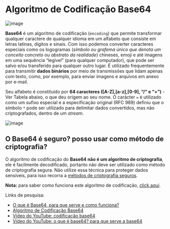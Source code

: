 # Algoritmo de Codificação Base64 


![image](https://user-images.githubusercontent.com/69597971/151281080-991efd66-fe18-4841-9c33-5d3a5cca78bf.png)
 
**Base64** é um algoritmo de codificação (``encoding``) que permite transformar qualquer caractere de qualquer idioma em um alfabeto que consiste em letras latinas, dígitos e sinais. Com isso podemos converter caracteres especiais como os logogramas (_símbolo ou grafema único que denota um conceito concreto ou abstrato da realidade_) chineses, emoji e até imagens em uma sequência “legível” (para qualquer computador), que pode ser salvo e/ou transferido para qualquer outro lugar. É utilizado frequentemente para transmitir **dados binários** por meio de transmissões que lidam apenas com texto, como, por exemplo, para enviar imagens e arquivos em anexo por e-mail.

Seu alfabeto é constituído por **64 caracteres ([A-Z],[a-z],[0-9], “/” e “+”)** - Ver Tabela abaixo, o que deu  origem ao seu nome. O carácter ``=`` é utilizado como um sufixo especial e a especificação original (RFC 989) definiu que o símbolo ``*`` pode ser utilizado para delimitar dados convertidos, mas não criptografados, dentro de um *stream*.

![image](https://user-images.githubusercontent.com/69597971/151285248-90445f72-fae5-4505-91b9-9b261938ab76.png)


## O Base64 é seguro? posso usar como método de criptografia?

O algoritmo de codificação do **Base64 não é um algoritmo de criptografia**, ele é facilmente decodificado, portanto não deve ser utilizado como método de criptografia segura. Não utilize essa técnica para proteger dados sensíveis, para isso recorra a [métodos de criptografia seguros](https://cryptoid.com.br/valid/tipos-de-criptografia-conheca-os-10-mais-usados-e-como-funciona-cada-um/).


**Nota:** 
para saber como funciona este algoritmo de codificação, [click aqui](https://marquesfernandes.com/self/o-que-e-base64-para-que-serve-e-como-funciona/).





Links de pesquisa:

* [O que é Base64, para que serve e como funciona?](https://marquesfernandes.com/self/o-que-e-base64-para-que-serve-e-como-funciona/)
* [Algoritmo de Codificação Base64](https://medium.com/swlh/base64-encoding-algorithm-42abb929087d)
* [Vídeo do YouTube: codificação base64](https://www.youtube.com/watch?v=L-cXtP24vAw)
* [Vídeo do YouTube: o que é base64? para que serve a base64](https://www.youtube.com/watch?v=JFXrBkdCAeQ)



